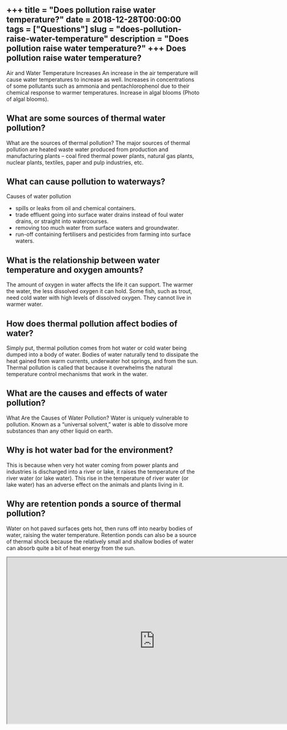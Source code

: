 +++
title = "Does pollution raise water temperature?"
date = 2018-12-28T00:00:00
tags = ["Questions"]
slug = "does-pollution-raise-water-temperature"
description = "Does pollution raise water temperature?"
+++
Does pollution raise water temperature?
---------------------------------------

Air and Water Temperature Increases An increase in the air temperature will cause water temperatures to increase as well. Increases in concentrations of some pollutants such as ammonia and pentachlorophenol due to their chemical response to warmer temperatures. Increase in algal blooms (Photo of algal blooms).

What are some sources of thermal water pollution?
-------------------------------------------------

What are the sources of thermal pollution? The major sources of thermal pollution are heated waste water produced from production and manufacturing plants – coal fired thermal power plants, natural gas plants, nuclear plants, textiles, paper and pulp industries, etc.

What can cause pollution to waterways?
--------------------------------------

Causes of water pollution

- spills or leaks from oil and chemical containers.
- trade effluent going into surface water drains instead of foul water drains, or straight into watercourses.
- removing too much water from surface waters and groundwater.
- run-off containing fertilisers and pesticides from farming into surface waters.

What is the relationship between water temperature and oxygen amounts?
----------------------------------------------------------------------

The amount of oxygen in water affects the life it can support. The warmer the water, the less dissolved oxygen it can hold. Some fish, such as trout, need cold water with high levels of dissolved oxygen. They cannot live in warmer water.

How does thermal pollution affect bodies of water?
--------------------------------------------------

Simply put, thermal pollution comes from hot water or cold water being dumped into a body of water. Bodies of water naturally tend to dissipate the heat gained from warm currents, underwater hot springs, and from the sun. Thermal pollution is called that because it overwhelms the natural temperature control mechanisms that work in the water.

What are the causes and effects of water pollution?
---------------------------------------------------

What Are the Causes of Water Pollution? Water is uniquely vulnerable to pollution. Known as a “universal solvent,” water is able to dissolve more substances than any other liquid on earth.

Why is hot water bad for the environment?
-----------------------------------------

This is because when very hot water coming from power plants and industries is discharged into a river or lake, it raises the temperature of the river water (or lake water). This rise in the temperature of river water (or lake water) has an adverse effect on the animals and plants living in it.

Why are retention ponds a source of thermal pollution?
------------------------------------------------------

Water on hot paved surfaces gets hot, then runs off into nearby bodies of water, raising the water temperature. Retention ponds can also be a source of thermal shock because the relatively small and shallow bodies of water can absorb quite a bit of heat energy from the sun.

<iframe allow="accelerometer; autoplay; clipboard-write; encrypted-media; gyroscope; picture-in-picture" allowfullscreen="" class="__youtube_prefs__  epyt-is-override  no-lazyload" data-no-lazy="1" data-origheight="433" data-origwidth="770" data-skipgform_ajax_framebjll="" height="433" id="_ytid_67535" loading="lazy" src="https://www.youtube.com/embed/9GjrS8QbHmY?enablejsapi=1&autoplay=0&cc_load_policy=0&cc_lang_pref=&iv_load_policy=1&loop=0&modestbranding=0&rel=1&fs=1&playsinline=0&autohide=2&theme=dark&color=red&controls=1&" title="YouTube player" width="770"></iframe>